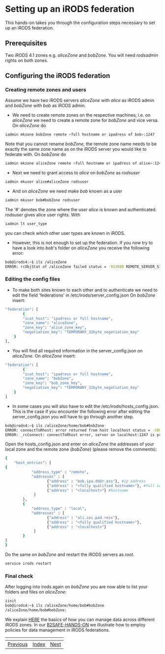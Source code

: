 # Setting up an iRODS federation
This hands-on takes you through the configuration steps necessary to set up an iRODS federation.

## Prerequisites
Two iRODS 4.1 zones e.g. *aliceZone* and *bobZone*. You will need *rodsadmin* rights on both zones.

## Configuring the iRODS federation
### Creating remote zones and users
Assume we have two iRODS servers *aliceZone* with *alice* as iRODS admin and *bobZone* with *bob* as iRODS admin.

- We need to create remote zones on the respective machines, i.e. on *aliceZone* we need to create a remote zone for *bobZone* and vice versa. On *aliceZone* do
```sh
iadmin mkzone bobZone remote <full hostname or ipadress of bob>:1247
```
Note that you cannot rename *bobZone*, the remote zone name needs to be exactly the same zone name 
as on the iRODS server you would like to federate with. On *bobZone* do
```sh
iadmin mkzone aliceZone remote <full hostname or ipadress of alice>:1247
```

- Next we need to grant access to *alice* on *bobZone* as *rodsuser*
```sh
iadmin mkuser alice#aliceZone rodsuser
```

- And on *aliceZone* we need make *bob* known as a user
```sh
iadmin mkuser bob#bobZone rodsuser
```
 The '#' denotes the zone where the user *alice* is known and authenticated.
 *rodsuser* gives alice user rights. With
```sh
iadmin lt user_type
```
 you can check which other user types are known in iRODS.

- However, this is not enough to set up the federation. If you now try to have a look into *bob*'s folder on *aliceZone* you receive the following error:
```sh
bob@irods4:~$ ils /aliceZone
ERROR: rcObjStat of /aliceZone failed status = -913000 REMOTE_SERVER_SID_NOT_DEFINED
```

### Editing the config files
- To make both sites known to each other and to authenticate we need to edit the field 'federations' in /etc/irods/server_config.json
 On *bobZone* insert:
```sh
"federation": [
        {
        "icat_host": "ipadress or full hostname",
        "zone_name": "aliceZone",
        "zone_key": "alice_zone_key",
        "negotiation_key": "TEMPORARY_32byte_negotiation_key"
    }
],
```

- You will find all required information in the server_config.json on *aliceZone*.
 On *aliceZone* insert:
```sh
"federation": [
        {
        "icat_host": "ipadress or full hostname",
        "zone_name": "bobZone",
        "zone_key": "bob_zone_key",
        "negotiation_key": "TEMPORARY_32byte_negotiation_key"
    }
]
```

- In some cases you will also have to edit the /etc/irods/hosts_config.json. 
 This is the case if you encounter the following error after editing the server_config.json you will have to go through another step.
```sh
bob@irods4:~$ ils /aliceZone/home/bob#bobZone
ERROR: connectToRhost: error returned from host localhost status = -38000 status = -38000 SYS_AGENT_INIT_ERR
ERROR: _rcConnect: connectToRhost error, server on localhost:1247 is probably down status = -38000 SYS_AGENT_INIT_ERR
```
 Open the hosts_config.json and enter on *aliceZone* the addresses of your local zone and the remote zone (*bobZone*) (please remove the comments):
```sh
{
    "host_entries": [
{
            "address_type" : "remote",
            "addresses" : [
                   {"address" : "bob.ipa.dddr.ess"}, #ip address
                   {"address" : "<fully qualified hostname>"}, #full server name
                   {"address" : "<localhost>"} #hostname
             ]
        },
        {
            "address_type" : "local",
            "addresses" : [
                   {"address" : "ali.cei.pad.ress"},
                   {"address" : "<fully qualified hostname>"},
                   {"address" : "<localhost>"}
             ]
        }
]
}
```
 Do the same on *bobZone* and restart the iRODS servers as *root*.

```sh
service irods restart
```

### Final check

After logging into irods again on *bobZone* you are now able to list your folders and files on *aliceZone*:
```sh
iinit
bob@irods4:~$ ils /aliceZone/home/bob#bobZone
/aliceZone/home/bob#bobZone:
```

We explain [HERE](https://github.com/EUDAT-Training/B2SAFE-B2STAGE-Training/blob/master/05-iRODS-advanced-users.md) the basics of how you can manage data across different iRODS zones.
In our [B2SAFE-HANDS-ON](https://github.com/EUDAT-Training/B2SAFE-B2STAGE-Training/blob/master/06-B2SAFE-handson.md) we illustrate how to employ policies for data management in iRODS federations.


[]()|[]()|[]()
----|----|----
[Previous](03-install-B2SAFE.md)|[Index](https://github.com/EUDAT-Training/B2SAFE-B2STAGE-Training)  | [Next](05-iRODS-advanced-users.md)
